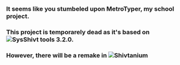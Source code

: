 ### It seems like you stumbeled upon MetroTyper, my school project.
### This project is temporarely dead as it's based on ![SysShivt tools](https://github.com/Shivter14/SysShivt-tools) 3.2.0.
### However, there will be a remake in ![Shivtanium](https://github.com/Shivter14/Shivtanium)
